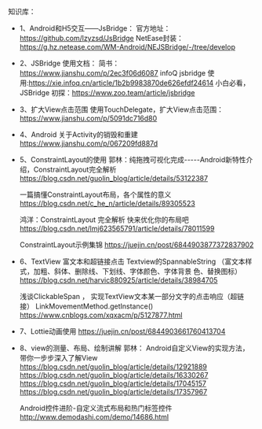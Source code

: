 知识库：

* 1、Android和H5交互——JsBridge：
	官方地址：https://github.com/lzyzsd/JsBridge
	NetEase封装：https://g.hz.netease.com/WM-Android/NEJSBridge/-/tree/develop


* 2、JSBridge 使用文档：
	简书：https://www.jianshu.com/p/2ec3f06d6087
	infoQ jsbridge 使用:https://xie.infoq.cn/article/1b2b9983870de626efdf24614
	小白必看，JSBridge 初探：https://www.zoo.team/article/jsbridge


* 3、扩大View点击范围
	使用TouchDelegate，扩大View点击范围：
	https://www.jianshu.com/p/5091dc716d80


* 4、Android 关于Activity的销毁和重建
	https://www.jianshu.com/p/067209fd887d


* 5、ConstraintLayout的使用
	郭林：纯拖拽可视化完成-----Android新特性介绍，ConstraintLayout完全解析
	https://blog.csdn.net/guolin_blog/article/details/53122387
	
	一篇搞懂ConstraintLayout布局，各个属性的意义
	https://blog.csdn.net/c_he_n/article/details/89305523

	鸿洋：ConstraintLayout 完全解析 快来优化你的布局吧
	https://blog.csdn.net/lmj623565791/article/details/78011599

	ConstraintLayout示例集锦
	https://juejin.cn/post/6844903877372837902


* 6、TextView 富文本和超链接点击
	Textview的SpannableString
	（富文本样式，加粗、斜体、删除线、下划线、字体颜色、字体背景	色、替换图标）
	https://blog.csdn.net/harvic880925/article/details/38984705

	浅谈ClickableSpan ， 实现TextView文本某一部分文字的点击响应（超链接）
	LinkMovementMethod.getInstance()
	https://www.cnblogs.com/xqxacm/p/5127877.html

* 7、Lottie动画使用
	https://juejin.cn/post/6844903661760413704

* 8、view的测量、布局、绘制讲解 郭林： Android自定义View的实现方法，带你一步步深入了解View
	https://blog.csdn.net/guolin_blog/article/details/12921889
	https://blog.csdn.net/guolin_blog/article/details/16330267
	https://blog.csdn.net/guolin_blog/article/details/17045157
	https://blog.csdn.net/guolin_blog/article/details/17357967

	Android控件进阶-自定义流式布局和热门标签控件	
	http://www.demodashi.com/demo/14686.html
